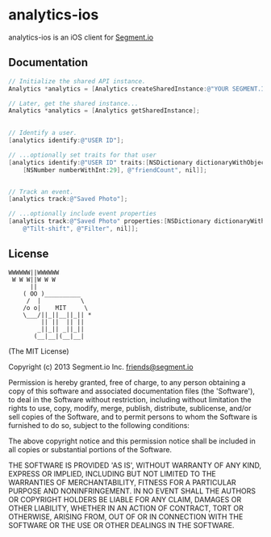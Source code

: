 analytics-ios
==============

analytics-ios is an iOS client for [Segment.io](https://segment.io)

## Documentation
 
```objective-c
// Initialize the shared API instance.
Analytics *analytics = [Analytics createSharedInstance:@"YOUR SEGMENT.IO API SECRET"];

// Later, get the shared instance...
Analytics *analytics = [Analytics getSharedInstance];
 

// Identify a user.
[analytics identify:@"USER ID"];

// ...optionally set traits for that user
[analytics identify:@"USER ID" traits:[NSDictionary dictionaryWithObjectsAndKeys:
    [NSNumber numberWithInt:29], @"friendCount", nil]];


// Track an event.
[analytics track:@"Saved Photo"];

// ...optionally include event properties
[analytics track:@"Saved Photo" properties:[NSDictionary dictionaryWithObjectsAndKeys:
    @"Tilt-shift", @"Filter", nil]];

```

## License

```
WWWWWW||WWWWWW
 W W W||W W W
      ||
    ( OO )__________
     /  |           \
    /o o|    MIT     \
    \___/||_||__||_|| *
         || ||  || ||
        _||_|| _||_||
       (__|__|(__|__|
```

(The MIT License)

Copyright (c) 2013 Segment.io Inc. <friends@segment.io>

Permission is hereby granted, free of charge, to any person obtaining a copy of this software and associated documentation files (the 'Software'), to deal in the Software without restriction, including without limitation the rights to use, copy, modify, merge, publish, distribute, sublicense, and/or sell copies of the Software, and to permit persons to whom the Software is furnished to do so, subject to the following conditions:

The above copyright notice and this permission notice shall be included in all copies or substantial portions of the Software.

THE SOFTWARE IS PROVIDED 'AS IS', WITHOUT WARRANTY OF ANY KIND, EXPRESS OR IMPLIED, INCLUDING BUT NOT LIMITED TO THE WARRANTIES OF MERCHANTABILITY, FITNESS FOR A PARTICULAR PURPOSE AND NONINFRINGEMENT. IN NO EVENT SHALL THE AUTHORS OR COPYRIGHT HOLDERS BE LIABLE FOR ANY CLAIM, DAMAGES OR OTHER LIABILITY, WHETHER IN AN ACTION OF CONTRACT, TORT OR OTHERWISE, ARISING FROM, OUT OF OR IN CONNECTION WITH THE SOFTWARE OR THE USE OR OTHER DEALINGS IN THE SOFTWARE.
